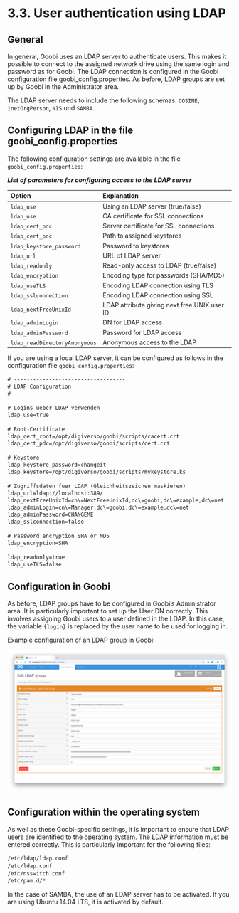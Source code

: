 # 3.3. User authentication using LDAP

## **General**

In general, Goobi uses an LDAP server to authenticate users. This makes it possible to connect to the assigned network drive using the same login and password as for Goobi. The LDAP connection is configured in the Goobi configuration file goobi\_config.properties. As before, LDAP groups are set up by Goobi in the Administrator area.

The LDAP server needs to include the following schemas: `COSINE`, `inetOrgPerson`, `NIS` und `SAMBA`..

## **Configuring LDAP in the file goobi\_config.properties**

The following configuration settings are available in the file `goobi_config.properties`:

_**List of parameters for configuring access to the LDAP server**_

| **Option** | **Explanation** |
| :--- | :--- |
| `ldap_use` | Using an LDAP server \(true/false\) |
| `ldap_use` | CA certificate for SSL connections |
| `ldap_cert_pdc` | Server certificate for SSL connections |
| `ldap_cert_pdc` | Path to assigned keystores |
| `ldap_keystore_password` | Password to keystores |
| `ldap_url` | URL of LDAP server |
| `ldap_readonly` | Read-only access to LDAP \(true/false\) |
| `ldap_encryption` | Encoding type for passwords \(SHA/MD5\) |
| `ldap_useTLS` | Encoding LDAP connection using TLS |
| `ldap_sslconnection` | Encoding LDAP connection using SSL |
| `ldap_nextFreeUnixId` | LDAP attribute giving next free UNIX user ID |
| `ldap_adminLogin` | DN for LDAP access |
| `ldap_adminPassword` | Password for LDAP access |
| `ldap_readDirectoryAnonymous` | Anonymous access to the LDAP |

If you are using a local LDAP server, it can be configured as follows in the configuration file `goobi_config.properties`:

```text
# -----------------------------------
# LDAP Configuration
# -----------------------------------

# Logins ueber LDAP verwenden
ldap_use=true

# Root-Certificate
ldap_cert_root=/opt/digiverso/goobi/scripts/cacert.crt
ldap_cert_pdc=/opt/digiverso/goobi/scripts/cert.crt

# Keystore
ldap_keystore_password=changeit
ldap_keystore=/opt/digiverso/goobi/scripts/mykeystore.ks

# Zugriffsdaten fuer LDAP (Gleichheitszeichen maskieren)
ldap_url=ldap://localhost:389/
ldap_nextFreeUnixId=cn\=NextFreeUnixId,dc\=goobi,dc\=example,dc\=net
ldap_adminLogin=cn\=Manager,dc\=goobi,dc\=example,dc\=net
ldap_adminPassword=CHANGEME
ldap_sslconnection=false

# Password encryption SHA or MD5
ldap_encryption=SHA

ldap_readonly=true
ldap_useTLS=false
```

## **Configuration in Goobi**

As before, LDAP groups have to be configured in Goobi’s Administrator area. It is particularly important to set up the User DN correctly. This involves assigning Goobi users to a user defined in the LDAP. In this case, the variable `{login}` is replaced by the user name to be used for logging in.

Example configuration of an LDAP group in Goobi:

![Configuration of LDAP groups](../../.gitbook/assets/30-60e.png)

## **Configuration within the operating system**

As well as these Goobi-specific settings, it is important to ensure that LDAP users are identified to the operating system. The LDAP information must be entered correctly. This is particularly important for the following files:

```bash
/etc/ldap/ldap.conf
/etc/ldap.conf
/etc/nsswitch.conf
/etc/pam.d/*
```

In the case of SAMBA, the use of an LDAP server has to be activated. If you are using Ubuntu 14.04 LTS, it is activated by default.

